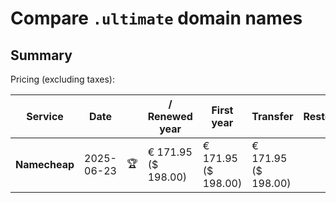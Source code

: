 # Compare `.ultimate` domain names

## Summary

Pricing (excluding taxes):

| Service | Date |  | / Renewed year | First year | Transfer | Restoration |
|--|--|--|--|--|--|--|
| **Namecheap** | 2025-06-23 | 🏆 | € 171.95<br>($ 198.00) | € 171.95<br>($ 198.00) | € 171.95<br>($ 198.00) |  |
